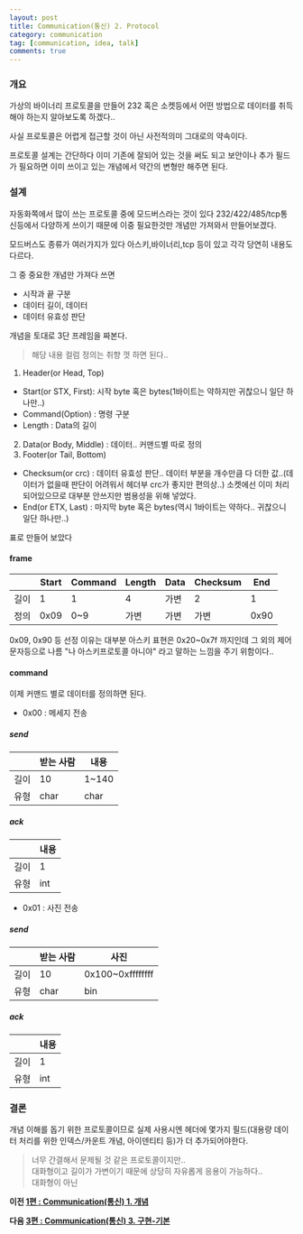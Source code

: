 ```yaml
---
layout: post
title: Communication(통신) 2. Protocol
category: communication
tag: [communication, idea, talk]
comments: true
---
```


### 개요

가상의 바이너리 프로토콜을 만들어 232 혹은 소켓등에서 어떤 방법으로 데이터를 취득해야 하는지 알아보도록 하겠다..

사실 프로토콜은 어렵게 접근할 것이 아닌 사전적의미 그대로의 약속이다. 

프로토콜 설계는 간단하다 이미 기존에 잘되어 있는 것을 써도 되고 보안이나 추가 필드가 필요하면 이미 쓰이고 있는 개념에서 약간의 변형만 해주면 된다.

### 설계

자동화쪽에서 많이 쓰는 프로토콜 중에 모드버스라는 것이 있다 232/422/485/tcp통신등에서 다양하게 쓰이기 때문에 이중 필요한것만 개념만 가져와서 만들어보겠다.

모드버스도 종류가 여러가지가 있다 아스키,바이너리,tcp 등이 있고 각각 당연히 내용도 다르다.

그 중 중요한 개념만 가져다 쓰면

- 시작과 끝 구분  
- 데이터 길이, 데이터
- 데이터 유효성 판단 

개념을 토대로 3단 프레임을 짜본다.

> 해당 내용 컬럼 정의는 취향 껏 하면 된다..

1. Header(or Head, Top)  
  - Start(or STX, First): 시작 byte 혹은 bytes(1바이트는 약하지만 귀찮으니 일단 하나만..)
  - Command(Option) : 명령 구분
  - Length : Data의 길이
2. Data(or Body, Middle) : 데이터.. 커맨드별 따로 정의
3. Footer(or Tail, Bottom)
  - Checksum(or crc) : 데이터 유효성 판단.. 데이터 부분을 개수만큼 다 더한 값..(데이터가 없을때 판단이 어려워서 헤더부 crc가 좋지만 편의상..) 소켓에선 이미 처리되어있으므로 대부분 안쓰지만 범용성을 위해 넣었다. 
  - End(or ETX, Last) : 마지막 byte 혹은 bytes(역시 1바이트는 약하다.. 귀찮으니 일단 하나만..)

표로 만들어 보았다

#### frame

|     | Start     | Command   | Length    | Data      | Checksum     | End          |
| --- | ---       | ---       | ---       | ---       | ---       | ---       |
| 길이 | 1     |  1  | 4    | 가변      | 2     | 1          |
| 정의 | 0x09     |  0~9  | 가변    | 가변     | 가변     | 0x90          |

0x09, 0x90 등 선정 이유는 대부분 아스키 표현은 0x20~0x7f 까지인데 그 외의 제어문자등으로 나름 "나 아스키프로토콜 아니야" 라고 말하는 느낌을 주기 위함이다..  

#### command

이제 커맨드 별로 데이터를 정의하면 된다.

- 0x00 : 메세지 전송

##### send

|    | 받는 사람 | 내용 |
| --- | --- | --- |
| 길이 | 10 | 1~140 |
| 유형 | char | char |

##### ack

|    | 내용 |
| --- | --- |
| 길이 | 1 |
| 유형 | int |

- 0x01 : 사진 전송  

##### send

|    | 받는 사람 | 사진 |
| --- | --- | --- |
| 길이 | 10 | 0x100~0xffffffff |
| 유형 | char | bin |

##### ack

|    | 내용 |
| --- | --- |
| 길이 | 1 |
| 유형 | int |


### 결론

개념 이해를 돕기 위한 프로토콜이므로 실제 사용시엔 헤더에 몇가지 필드(대용량 데이터 처리를 위한 인덱스/카운트 개념, 아이덴티티 등)가 더 추가되어야한다.

> 너무 간결해서 문제될 것 같은 프로토콜이지만..  
대화형이고 길이가 가변이기 때문에 상당히 자유롭게 응용이 가능하다..  
대화형이 아닌  

**이전 [1편 : Communication(통신) 1. 개념](/comm-1/)**

**다음 [3편 : Communication(통신) 3. 구현-기본](/comm-3/)**